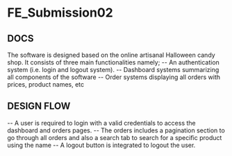 # FE_Submission02
## DOCS
The software is designed based on the online artisanal Halloween candy shop. It consists of three main functionalities namely;
-- An authentication system (i.e. login and logout system).
-- Dashboard systems summarizing all components of the software
-- Order systems displaying all orders with prices, product names, etc

## DESIGN FLOW
-- A user is required to login with a valid credentials to access the dashboard and orders pages.
-- The orders includes a pagination section to go through all orders and also a search tab to search for a specific product using the name
-- A logout button is integrated to logout the user.
